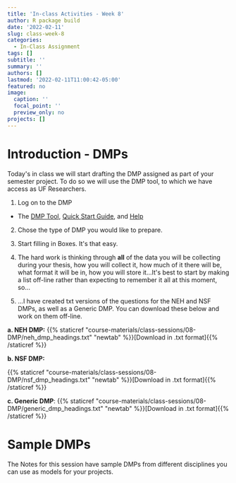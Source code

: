 ```yaml
---
title: 'In-class Activities - Week 8'
author: R package build
date: '2022-02-11'
slug: class-week-8
categories:
  - In-Class Assignment
tags: []
subtitle: ''
summary: ''
authors: []
lastmod: '2022-02-11T11:00:42-05:00'
featured: no
image:
  caption: ''
  focal_point: ''
  preview_only: no
projects: []
---
```



# Introduction - DMPs

Today's in class we will start drafting the DMP assigned as part of your semester project. To do so we will use the DMP tool, to which we have access as UF Researchers.

1. Log on to the DMP

* The [DMP Tool](https://dmptool.org), [Quick	Start	Guide](http://dmptool.org/quickstartguide), and [Help](https://dmptool.org/help)

2. Chose the type of DMP you would like to prepare.

3. Start filling in Boxes. It's that easy.

4. The hard work is thinking through **all** of the data you will be collecting during your thesis, how you will collect it, how much of it there will be, what format it will be in, how you will store it...It's best to start by making a list off-line rather than expecting to remember it all at this moment, so...

5. ...I have created txt versions of the questions for the NEH and NSF DMPs, as well as a Generic DMP. You can download these below and work on them off-line.

**a. NEH DMP:** {{% staticref "course-materials/class-sessions/08-DMP/neh_dmp_headings.txt" "newtab" %}}[Download in .txt format]{{% /staticref %}} 


<!-- | {{% staticref "course-materials/class-sessions/08-DMP/neh_dmp_headings.Rmd" "newtab" %}}[Download in .Rmd format]{{% /staticref %}}-->

**b. NSF DMP:** 

{{% staticref "course-materials/class-sessions/08-DMP/nsf_dmp_headings.txt" "newtab" %}}[Download in .txt format]{{% /staticref %}}

<!-- | {{% staticref "course-materials/class-sessions/08-DMP/nsf_dmp_headings.Rmd" "newtab" %}}[Download in .Rmd format]{{% /staticref %}}-->

**c. Generic DMP**: {{% staticref "course-materials/class-sessions/08-DMP/generic_dmp_headings.txt" "newtab" %}}[Download in .txt format]{{% /staticref %}} 

<!-- | {{% staticref "course-materials/class-sessions/08-DMP/generic_dmp_headings.Rmd" "newtab" %}}[Download in .Rmd format]{{% /staticref %}}-->


# Sample DMPs

The Notes for this session have sample DMPs from different disciplines you can use as models for your projects.
